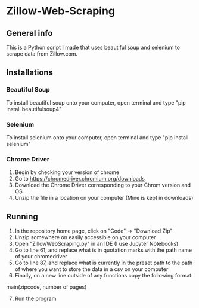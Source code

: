 # Zillow-Web-Scraping

## General info
This is a Python script I made that uses beautiful soup and selenium to scrape data from Zillow.com.

## Installations
### Beautiful Soup
To install beautiful soup onto your computer, open terminal and type "pip install beautifulsoup4"

### Selenium
To install selenium onto your computer, open terminal and type "pip install selenium"

### Chrome Driver
1. Begin by checking your version of chrome
2. Go to https://chromedriver.chromium.org/downloads
3. Download the Chrome Driver corresponding to your Chrom version and OS
4. Unzip the file in a location on your computer (Mine is kept in downloads)

## Running
1. In the repository home page, click on "Code" -> "Download Zip"
2. Unzip somewhere on easily accessible on your computer
3. Open "ZillowWebScraping.py" in an IDE (I use Jupyter Notebooks)
4. Go to line 61, and replace what is in quotation marks with the path name of your chromedriver
5. Go to line 87, and replace what is currently in the preset path to the path of where you want to store the data in a csv on your computer
6. Finally, on a new line outside of any functions copy the following format:
  
  main(zipcode, number of pages)
  
7. Run the program
